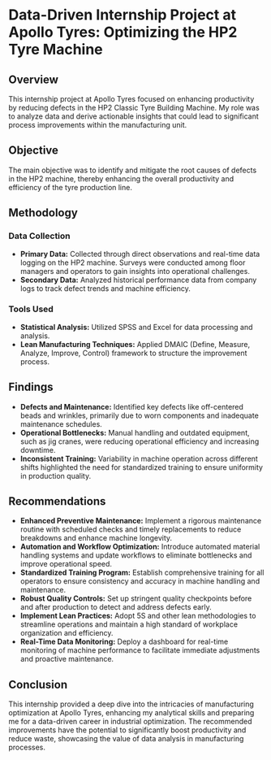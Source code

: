 
# Data-Driven Internship Project at Apollo Tyres: Optimizing the HP2 Tyre Machine</h1>

## Overview
<p>This internship project at Apollo Tyres focused on enhancing productivity by reducing defects in the HP2 Classic Tyre Building Machine. My role was to analyze data and derive actionable insights that could lead to significant process improvements within the manufacturing unit.</p>

<h2>Objective</h2>
    <p>The main objective was to identify and mitigate the root causes of defects in the HP2 machine, thereby enhancing the overall productivity and efficiency of the tyre production line.</p>

<h2>Methodology</h2>
    <h3>Data Collection</h3>
    <ul>
        <li><strong>Primary Data:</strong> Collected through direct observations and real-time data logging on the HP2 machine. Surveys were conducted among floor managers and operators to gain insights into operational challenges.</li>
        <li><strong>Secondary Data:</strong> Analyzed historical performance data from company logs to track defect trends and machine efficiency.</li>
    </ul>
    <h3>Tools Used</h3>
    <ul>
        <li><strong>Statistical Analysis:</strong> Utilized SPSS and Excel for data processing and analysis.</li>
        <li><strong>Lean Manufacturing Techniques:</strong> Applied DMAIC (Define, Measure, Analyze, Improve, Control) framework to structure the improvement process.</li>
    </ul>

<h2>Findings</h2>
    <ul>
        <li><strong>Defects and Maintenance:</strong> Identified key defects like off-centered beads and wrinkles, primarily due to worn components and inadequate maintenance schedules.</li>
        <li><strong>Operational Bottlenecks:</strong> Manual handling and outdated equipment, such as jig cranes, were reducing operational efficiency and increasing downtime.</li>
        <li><strong>Inconsistent Training:</strong> Variability in machine operation across different shifts highlighted the need for standardized training to ensure uniformity in production quality.</li>
    </ul>

<h2>Recommendations</h2>
    <ul>
        <li><strong>Enhanced Preventive Maintenance:</strong> Implement a rigorous maintenance routine with scheduled checks and timely replacements to reduce breakdowns and enhance machine longevity.</li>
        <li><strong>Automation and Workflow Optimization:</strong> Introduce automated material handling systems and update workflows to eliminate bottlenecks and improve operational speed.</li>
        <li><strong>Standardized Training Program:</strong> Establish comprehensive training for all operators to ensure consistency and accuracy in machine handling and maintenance.</li>
        <li><strong>Robust Quality Controls:</strong> Set up stringent quality checkpoints before and after production to detect and address defects early.</li>
        <li><strong>Implement Lean Practices:</strong> Adopt 5S and other lean methodologies to streamline operations and maintain a high standard of workplace organization and efficiency.</li>
        <li><strong>Real-Time Data Monitoring:</strong> Deploy a dashboard for real-time monitoring of machine performance to facilitate immediate adjustments and proactive maintenance.</li>
    </ul>

<h2>Conclusion</h2>
    <p>This internship provided a deep dive into the intricacies of manufacturing optimization at Apollo Tyres, enhancing my analytical skills and preparing me for a data-driven career in industrial optimization. The recommended improvements have the potential to significantly boost productivity and reduce waste, showcasing the value of data analysis in manufacturing processes.</p>

